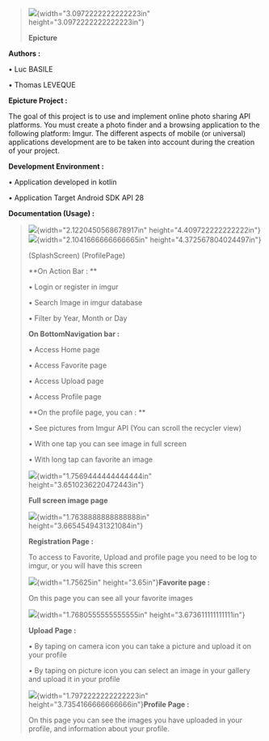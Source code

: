 > ![](media/image1.png){width="3.0972222222222223in"
> height="3.0972222222222223in"}
>
> **Epicture**

**Authors :**

• Luc BASILE

• Thomas LEVEQUE

**Epicture Project :**

The goal of this project is to use and implement online photo sharing
API platforms. You must create a photo finder and a browsing application
to the following platform: Imgur. The different aspects of mobile (or
universal) applications development are to be taken into account during
the creation of your project.

**Development Environment :**

• Application developed in kotlin

• Application Target Android SDK API 28

**Documentation (Usage) :**

> ![](media/image2.jpeg){width="2.1220450568678917in"
> height="4.409722222222222in"}
> ![](media/image3.jpeg){width="2.1041666666666665in"
> height="4.372567804024497in"}
>
> (SplashScreen) (ProfilePage)
>
> **On Action Bar : **
>
> • Login or register in imgur
>
> • Search Image in imgur database
>
> • Filter by Year, Month or Day
>
> **On BottomNavigation bar :**
>
> • Access Home page
>
> • Access Favorite page
>
> • Access Upload page
>
> • Access Profile page
>
> **On the profile page, you can : **
>
> • See pictures from Imgur API (You can scroll the recycler view)
>
> • With one tap you can see image in full screen
>
> • With long tap can favorite an image
>
> ![](media/image4.jpeg){width="1.7569444444444444in"
> height="3.6510236220472443in"}
>
> **Full screen image page**
>
> ![](media/image5.jpeg){width="1.7638888888888888in"
> height="3.6654549431321084in"}
>
> **Registration Page :**
>
> To access to Favorite, Upload and profile page you need to be log to
> imgur, or you will have this screen
>
> ![](media/image6.jpeg){width="1.75625in" height="3.65in"}**Favorite
> page :**
>
> On this page you can see all your favorite images
>
> ![](media/image7.jpeg){width="1.7680555555555555in"
> height="3.673611111111111in"}
>
> **Upload Page :**
>
> • By taping on camera icon you can take a picture and upload it on
> your profile
>
> • By taping on picture icon you can select an image in your gallery
> and upload it in your profile
>
> ![](media/image8.jpeg){width="1.7972222222222223in"
> height="3.7354166666666666in"}**Profile Page :**
>
> On this page you can see the images you have uploaded in your profile,
> and information about your profile.
